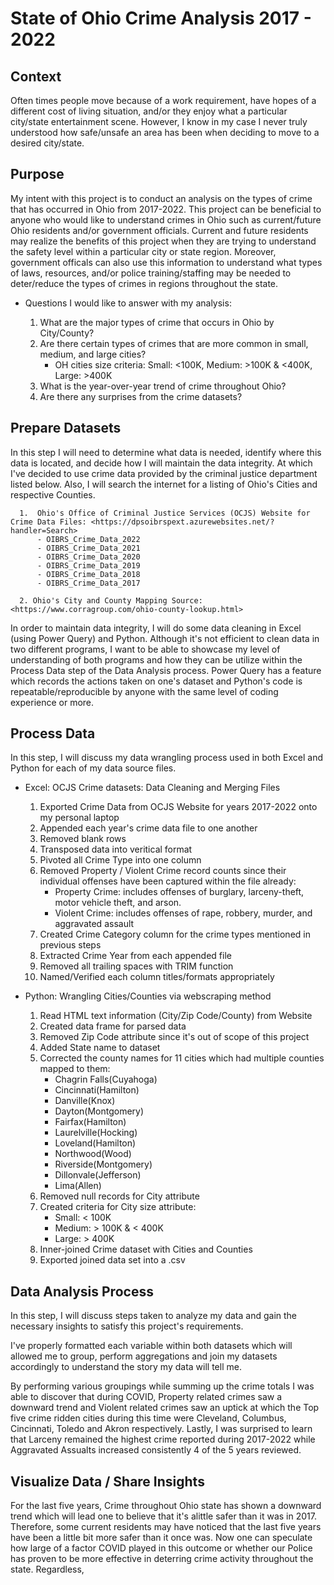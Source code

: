 # State of Ohio Crime Analysis 2017 - 2022

## Context

Often times people move because of a work requirement, have hopes of a different cost of living situation, and/or they enjoy 
what a particular city/state entertainment scene. However, I know in my case I never truly understood 
how safe/unsafe an area has been when deciding to move to a desired city/state.

## Purpose

My intent with this project is to conduct an analysis on the types of crime that has occurred in Ohio from 2017-2022. This project can 
be beneficial to anyone who would like to understand crimes in Ohio such as current/future Ohio residents and/or government officials. Current and future residents may realize the benefits of this project when they are trying to understand the safety level within a particular city or state region. Moreover, government officals can also use this information to understand what types of laws, resources, and/or police training/staffing may be needed to deter/reduce the types of crimes in regions throughout the state.

  - Questions I would like to answer with my analysis:

      1. What are the major types of crime that occurs in Ohio by City/County?
      2. Are there certain types of crimes that are more common in small, medium, and large cities?
           - OH cities size criteria: Small: <100K, Medium: >100K & <400K, Large: >400K
      4. What is the year-over-year trend of crime throughout Ohio?
      5. Are there any surprises from the crime datasets?

## Prepare Datasets

In this step I will need to determine what data is needed, identify where this data is located, and decide how I will maintain the data integrity. At which I've decided to use crime data provided by the criminal justice department listed below. Also, I will search the internet for a listing of Ohio's Cities and respective Counties.

      1.  Ohio's Office of Criminal Justice Services (OCJS) Website for Crime Data Files: <https://dpsoibrspext.azurewebsites.net/?handler=Search>
          - OIBRS_Crime_Data_2022
          - OIBRS_Crime_Data_2021
          - OIBRS_Crime_Data_2020
          - OIBRS_Crime_Data_2019
          - OIBRS_Crime_Data_2018
          - OIBRS_Crime_Data_2017
          
      2. Ohio's City and County Mapping Source: <https://www.corragroup.com/ohio-county-lookup.html>
   
In order to maintain data integrity, I will do some data cleaning in Excel (using Power Query) and Python. Although it's not efficient to clean data in two different programs, I want to be able to showcase my level of understanding of both programs and how they can be utilize within the Process Data step of the Data Analysis process. Power Query has a feature which records the actions taken on one's dataset and Python's code is repeatable/reproducible by anyone with the same level of coding experience or more.

## Process Data

In this step, I will discuss my data wrangling process used in both Excel and Python for each of my data source files.

- Excel: OCJS Crime datasets: Data Cleaning and Merging Files
 
     1.  Exported Crime Data from OCJS Website for years 2017-2022 onto my personal laptop
     2.  Appended each year's crime data file to one another
     3.  Removed blank rows
     4.  Transposed data into veritical format
     5.  Pivoted all Crime Type into one column
     6.  Removed Property / Violent Crime record counts since their individual offenses have been captured within the file already:
          - Property Crime: includes offenses of burglary, larceny-theft, motor vehicle theft, and arson.
          - Violent Crime: includes offenses of rape, robbery, murder, and aggravated assault
     7.  Created Crime Category column for the crime types mentioned in previous steps
     8.  Extracted Crime Year from each appended file
     9.  Removed all trailing spaces with TRIM function
     10. Named/Verified each column titles/formats appropriately

- Python: Wrangling Cities/Counties via webscraping method

     1.  Read HTML text information (City/Zip Code/County) from Website
     2.  Created data frame for parsed data
     3.  Removed Zip Code attribute since it's out of scope of this project
     4.  Added State name to dataset
     5.  Corrected the county names for 11 cities which had multiple counties mapped to them:
          - Chagrin Falls(Cuyahoga)
          - Cincinnati(Hamilton)
          - Danville(Knox)
          - Dayton(Montgomery)
          - Fairfax(Hamilton)
          - Laurelville(Hocking)
          - Loveland(Hamilton)
          - Northwood(Wood)
          - Riverside(Montgomery)
          - Dillonvale(Jefferson)
          - Lima(Allen)
     7.  Removed null records for City attribute
     8.  Created criteria for City size attribute:
          - Small: < 100K
          - Medium: > 100K & < 400K
          - Large: > 400K
     9.  Inner-joined Crime dataset with Cities and Counties
     10. Exported joined data set into a .csv

## Data Analysis Process

In this step, I will discuss steps taken to analyze my data and gain the necessary insights to satisfy this project's requirements.

I've properly formatted each variable within both datasets which will allowed me to group, perform aggregations and join my datasets accordingly to understand the story my data will tell me.

By performing various groupings while summing up the crime totals I was able to discover that during COVID, Property related crimes saw a downward trend and Violent related crimes saw an uptick at which the Top five crime ridden cities during this time were Cleveland, Columbus, Cincinnati, Toledo and Akron respectively. Lastly, I was surprised to learn that Larceny remained the highest crime reported during 2017-2022 while Aggravated Assualts increased consistently 4 of the 5 years reviewed.

## Visualize Data / Share Insights

For the last five years, Crime throughout Ohio state has shown a downward trend which will lead one to believe that it's alittle safer than it was in 2017. Therefore, some current residents may have noticed that the last five years have been a little bit more safer than it once was. Now one can speculate how large of a factor COVID played in this outcome or whether our Police has proven to be more effective in deterring crime activity throughout the state. Regardless, 
